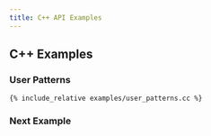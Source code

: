 ```yaml
---
title: C++ API Examples
---
```

## C++ Examples

### User Patterns
```
{% include_relative examples/user_patterns.cc %}
```
### Next Example
